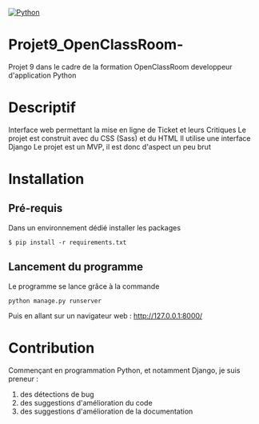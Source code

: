 [![Python](https://img.shields.io/pypi/pyversions/tensorflow.svg?style=plastic)](https://badge.fury.io/py/tensorflow)

# Projet9_OpenClassRoom-
Projet 9  dans le cadre de la formation OpenClassRoom developpeur d'application Python

# Descriptif
Interface web permettant la mise en ligne de Ticket et leurs Critiques
Le projet est construit avec du CSS (Sass) et du HTML
Il utilise une interface Django
Le projet est un MVP, il est donc d'aspect un peu brut

# Installation
## Pré-requis
Dans un environnement dédié installer les packages
```
$ pip install -r requirements.txt
```
## Lancement du programme
Le programme se lance grâce à la commande
```
python manage.py runserver
```
Puis en allant sur un navigateur web : http://127.0.0.1:8000/

# Contribution
Commençant en programmation Python, et notamment Django, je suis preneur :
1. des détections de bug
2. des suggestions d'amélioration du code
3. des suggestions d'amélioration de la documentation
